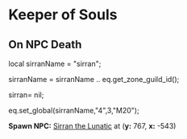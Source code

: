 # Keeper of Souls




## On NPC Death

local sirranName = "sirran";

sirranName = sirranName .. eq.get_zone_guild_id();

sirran= nil;

eq.set_global(sirranName,"4",3,"M20");

**Spawn NPC:**  [Sirran the Lunatic](/npc/71058) at (**y:** 767, **x:** -543)





